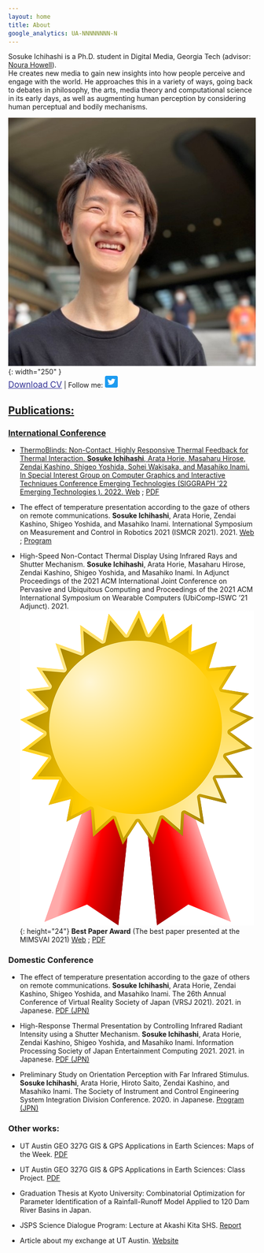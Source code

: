```yaml
---
layout: home
title: About
google_analytics: UA-NNNNNNNN-N
---
```



Sosuke Ichihashi is a Ph.D. student in Digital Media, Georgia Tech (advisor: [Noura Howell](https://nourahowell.com/)).<br>
He creates new media to gain new insights into how people perceive and engage with the world.
He approaches this in a variety of ways, going back to debates in philosophy, the arts, media theory and computational science in its early days, as well as augmenting human perception by considering human perceptual and bodily mechanisms.


![profile pic](assets/images/ichihashi_headshot.jpg){: width="250" }  
<a style="font-size:17px;color:rgba(50, 50, 150);" href="/assets/pdfs/soi_cv_20221221.pdf">Download CV</a> | Follow me:
<a href="https://twitter.com/RefreshSource">
  <img src="assets/images/Twitter social icons - rounded square - blue.png" alt="Twitter icon" style="width:26px;height:24px;">

 
## Publications:  
### International Conference

- ThermoBlinds: Non-Contact, Highly Responsive Thermal Feedback for Thermal Interaction.
**Sosuke Ichihashi**, Arata Horie, Masaharu Hirose, Zendai Kashino, Shigeo Yoshida, Sohei Wakisaka, and Masahiko Inami.
In Special Interest Group on Computer Graphics and Interactive Techniques Conference Emerging Technologies (SIGGRAPH ’22 Emerging Technologies ). 2022.
[Web](https://s2022.siggraph.org/) ; [PDF](https://doi.org/10.1145/3532721.3535569)

- The effect of temperature presentation according to the gaze of others on remote communications.
**Sosuke Ichihashi**, Arata Horie, Zendai Kashino, Shigeo Yoshida, and Masahiko Inami.
International Symposium on Measurement and Control in Robotics 2021 (ISMCR 2021). 2021.
[Web](http://ismcr.org/) ; [Program](https://secureservercdn.net/198.71.233.33/l95.2a1.myftpupload.com/wp-content/uploads/2021/09/ISMCR2021-October-1st-PROGRAM-.pdf)

- High-Speed Non-Contact Thermal Display Using Infrared Rays and Shutter Mechanism.
**Sosuke Ichihashi**, Arata Horie, Masaharu Hirose, Zendai Kashino, Shigeo Yoshida, and Masahiko Inami.
In Adjunct Proceedings of the 2021 ACM International Joint Conference on Pervasive and Ubiquitous Computing and Proceedings of the 2021 ACM International Symposium on Wearable Computers (UbiComp-ISWC ’21 Adjunct). 2021.
![award-icon](assets/images/award.png){: height="24"}
<b>Best Paper Award</b> (The best paper presented at the MIMSVAI 2021)
[Web](https://mimsvai.github.io/#/) ; [PDF](https://doi.org/10.1145/3460418.3480160)
  
### Domestic Conference

- The effect of temperature presentation according to the gaze of others on remote communications.
**Sosuke Ichihashi**, Arata Horie, Zendai Kashino, Shigeo Yoshida, and Masahiko Inami.
The 26th Annual Conference of Virtual Reality Society of Japan (VRSJ 2021). 2021. in Japanese.
[PDF (JPN)](http://conference.vrsj.org/ac2021/program/doc/1G-9.pdf)

- High-Response Thermal Presentation by Controlling Infrared Radiant Intensity using a Shutter Mechanism.
**Sosuke Ichihashi**, Arata Horie, Zendai Kashino, Shigeo Yoshida, and Masahiko Inami.
Information Processing Society of Japan Entertainment Computing 2021. 2021. in Japanese.
[PDF (JPN)](https://ipsj.ixsq.nii.ac.jp/ej/?action=repository_action_common_download&item_id=212594&item_no=1&attribute_id=1&file_no=1)

- Preliminary Study on Orientation Perception with Far Infrared Stimulus.
**Sosuke Ichihashi**, Arata Horie, Hiroto Saito, Zendai Kashino, and Masahiko Inami.
The Society of Instrument and Control Engineering System Integration Division Conference. 2020. in Japanese.
[Program (JPN)](https://www.sice-si.org/conf/si2020/SI2020%E6%9A%AB%E5%AE%9A%E3%83%97%E3%83%AD%E3%82%B0%E3%83%A9%E3%83%A01204r2.pdf)
  
### Other works:

- UT Austin GEO 327G GIS & GPS Applications in Earth Sciences: Maps of the Week.
[PDF](http://courses.geo.utexas.edu/courses/371c/MOW/2018F/lab1/MOW_Lab_1__Ichihashi_large.htm)

- UT Austin GEO 327G GIS & GPS Applications in Earth Sciences: Class Project. [PDF](https://www.geo.utexas.edu/courses/371c/project/2018F/Ichihashi_GIS_project.pdf)

- Graduation Thesis at Kyoto University: Combinatorial Optimization for Parameter Identification of a Rainfall-Runoff Model Applied to 120 Dam River Basins in Japan.

- JSPS Science Dialogue Program: Lecture at Akashi Kita SHS. [Report](https://www.jsps.go.jp/j-sdialogue/data/03_past_lectures/201911/f1114_3457.pdf)

- Article about my exchange at UT Austin. [Website](https://www.s-ge.t.kyoto-u.ac.jp/int/en/campuslife/students/blog/ichihashisan)
